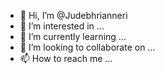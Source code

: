 - 👋 Hi, I’m @Judebhrianneri
- 👀 I’m interested in ...
- 🌱 I’m currently learning ...
- 💞️ I’m looking to collaborate on ...
- 📫 How to reach me ...

<!---
Judebhrianneri/Judebhrianneri is a ✨ special ✨ repository because its `README.md` (this file) appears on your GitHub profile.
You can click the Preview link to take a look at your changes.
--->
